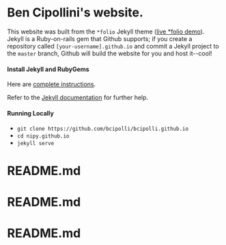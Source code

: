 # Ben Cipollini's website.

This website was built from the `*folio` Jekyll theme (<a href="http://liabogoev.com/-folio">live *folio demo</a>). Jekyll is a Ruby-on-rails gem that Github supports; if you create a repository called `[your-username].github.io` and commit a Jekyll project to the `master` branch, Github will build the website for you and host it--cool!

#### Install Jekyll and RubyGems

Here are [complete instructions](https://help.github.com/articles/using-jekyll-with-pages/#installing-jekyll).

Refer to the [Jekyll documentation](http://jekyllrb.com) for further help.


#### Running Locally

* `git clone https://github.com/bcipolli/bcipolli.github.io`
* `cd nipy.github.io`
* `jekyll serve`
# README.md
# README.md
# README.md
